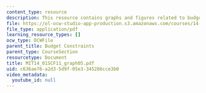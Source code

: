 ```yaml
---
content_type: resource
description: This resource contains graphs and figures related to budget constraints.
file: https://ol-ocw-studio-app-production.s3.amazonaws.com/courses/14-01sc-principles-of-microeconomics-fall-2011/c636ae76a2d35d9f05e3345286cce3b0_MIT14_01SCF11_graph05.pdf
file_type: application/pdf
learning_resource_types: []
ocw_type: OCWFile
parent_title: Budget Constraints
parent_type: CourseSection
resourcetype: Document
title: MIT14_01SCF11_graph05.pdf
uid: c636ae76-a2d3-5d9f-05e3-345286cce3b0
video_metadata:
  youtube_id: null
---
```

